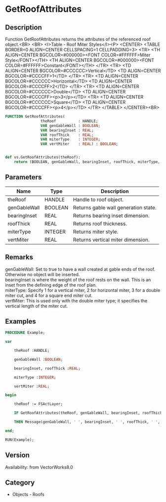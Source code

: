 # GetRoofAttributes

## Description
Function GetRoofAttributes returns the attributes of the referenced roof object.&lt;BR&gt;
&lt;BR&gt;
&lt;I&gt;Table - Roof Miter Styles&lt;/I&gt;&lt;P&gt;
&lt;CENTER&gt;
&lt;TABLE BORDER=0 ALIGN=CENTER CELLSPACING=1 CELLPADDING=3&gt;
  &lt;TR&gt; 
	&lt;TH ALIGN=CENTER BGCOLOR=#000000&gt;&lt;FONT COLOR=#FFFFFF&gt;Miter Style&lt;/FONT&gt;&lt;/TH&gt;
	&lt;TH ALIGN=CENTER BGCOLOR=#000000&gt;&lt;FONT COLOR=#FFFFFF&gt;Constant&lt;/FONT&gt;&lt;/TH&gt;
  &lt;/TR&gt;
  &lt;TR&gt; 
	&lt;TD ALIGN=CENTER BGCOLOR=#CCCCCC&gt;Vertical&lt;/TD&gt;
	&lt;TD ALIGN=CENTER BGCOLOR=#CCCCFF&gt;1&lt;/TD&gt;
  &lt;/TR&gt;
  &lt;TR&gt; 
	&lt;TD ALIGN=CENTER BGCOLOR=#CCCCCC&gt;Horizontal&lt;/TD&gt;
	&lt;TD ALIGN=CENTER BGCOLOR=#CCCCFF&gt;2&lt;/TD&gt;
  &lt;/TR&gt;
  &lt;TR&gt; 
	&lt;TD ALIGN=CENTER BGCOLOR=#CCCCCC&gt;Double&lt;/TD&gt;
	&lt;TD ALIGN=CENTER BGCOLOR=#CCCCFF&gt;&lt;p&gt;3&lt;/p&gt;&lt;/TD&gt;
  &lt;TR&gt; 
	&lt;TD ALIGN=CENTER BGCOLOR=#CCCCCC&gt;Square&lt;/TD&gt;
	&lt;TD ALIGN=CENTER BGCOLOR=#CCCCFF&gt;&lt;p&gt;4&lt;/p&gt;&lt;/TD&gt;
  &lt;/TR&gt;
&lt;/TABLE&gt;
&lt;/CENTER&gt;&lt;BR&gt;


```pascal
FUNCTION GetRoofAttributes(
				theRoof          : HANDLE;
				VAR genGableWall : BOOLEAN;
				VAR bearingInset : REAL;
				VAR roofThick    : REAL;
				VAR miterType    : INTEGER;
				VAR vertMiter    : REAL) : BOOLEAN;
```

```python

def vs.GetRoofAttributes(theRoof):
    return (BOOLEAN, genGableWall, bearingInset, roofThick, miterType, vertMiter)
```

## Parameters
|Name|Type|Description|
|---|---|---|
|theRoof|HANDLE|Handle to roof object.|
|genGableWall|BOOLEAN|Returns gable wall generation state.|
|bearingInset|REAL|Returns bearing inset dimension.|
|roofThick|REAL|Returns roof thickness.|
|miterType|INTEGER|Returns miter style.|
|vertMiter|REAL|Returns vertical miter dimension.|

## Remarks
genGableWall: Set to true to have a wall created at gable ends of the roof.  Otherwise no object will be inserted.<BR>
bearingInset  is where the weight of the roof rests on the wall.  This is an inset from the defining edge of the roof plan.<BR>
miterType: Specify 1 for a vertical miter, 2 for horizontal miter, 3 for a double miter cut, and 4 for a square end miter cut.<BR>
vertMiter: This is used only with the double miter type; it specifies the vertical length of the miter cut.

## Examples
```pascal
PROCEDURE Example;

var

	theRoof :HANDLE;

	genGableWall :BOOLEAN; 

	bearingInset, roofThick :REAL; 

	miterType :INTEGER; 

	vertMiter :REAL;

begin

	theRoof := FSActLayer;

	IF GetRoofAttributes(theRoof, genGableWall, bearingInset, roofThick, miterType, vertMiter)

	THEN Message(genGableWall, ' ', bearingInset, ' ', roofThick, ' ', miterType, ' ', vertMiter);

end;

RUN(Example);


```

## Version
Availability: from VectorWorks8.0
## Category
* Objects - Roofs

